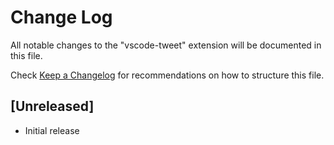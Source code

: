 # Change Log

All notable changes to the "vscode-tweet" extension will be documented in this file.

Check [Keep a Changelog](http://keepachangelog.com/) for recommendations on how to structure this file.

## [Unreleased]

- Initial release